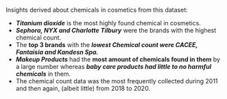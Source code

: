Insights derived about chemicals in cosmetics from this dataset:

- ***Titanium dioxide*** is the most highly found chemical in cosmetics.
- ***Sephora, NYX and Charlotte Tilbury*** were the brands with the highest chemical count.
- The **top 3 brands** with the ***lowest Chemical count were CACEE, Fantaisia and Kandesn Spa.***
- ***Makeup Products*** had the **most amount of chemicals found in them** by a large number whereas ***baby care products had little to no harmful chemicals*** in them.
- The chemical count data was the most frequently collected during 2011 and then again, (albeit little) from 2018 to 2020.

